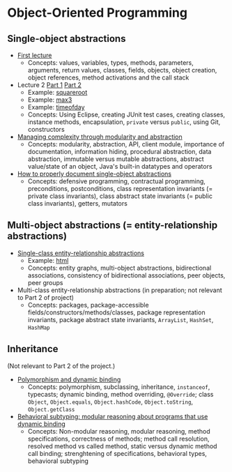 # Object-Oriented Programming

## Single-object abstractions

- [First lecture](lecture1.md)
  - Concepts: values, variables, types, methods, parameters, arguments, return values, classes, fields, objects, object creation, object references, method activations and the call stack
- Lecture 2 [Part 1](lecture2part1.md) [Part 2](lecture2part2.md)
  - Example: [squareroot](https://github.com/btj/squareroot)
  - Example: [max3](https://github.com/btj/max3)
  - Example: [timeofday](https://github.com/btj/timeofday)
  - Concepts: Using Eclipse, creating JUnit test cases, creating classes, instance methods, encapsulation, `private` versus `public`, using Git, constructors
- [Managing complexity through modularity and abstraction](complexity_modularity_abstraction.md)
  - Concepts: modularity, abstraction, API, client module, importance of documentation, information hiding, procedural abstraction, data abstraction, immutable versus mutable abstractions, abstract value/state of an object, Java's built-in datatypes and operators
- [How to properly document single-object abstractions](drawit_doc_instr.md)
  - Concepts: defensive programming, contractual programming, preconditions, postconditions, class representation invariants (= private class invariants), class abstract state invariants (= public class invariants), getters, mutators

## Multi-object abstractions (= entity-relationship abstractions)

- [Single-class entity-relationship abstractions](entity_relationship_abstractions.md)
  - Example: [html](https://github.com/btj/html_ir)
  - Concepts: entity graphs, multi-object abstractions, bidirectional associations, consistency of bidirectional associations, peer objects, peer groups
- Multi-class entity-relationship abstractions (in preparation; not relevant to Part 2 of project)
  - Concepts: packages, package-accessible fields/constructors/methods/classes, package representation invariants, package abstract state invariants, `ArrayList`, `HashSet`, `HashMap`

## Inheritance

(Not relevant to Part 2 of the project.)

- [Polymorphism and dynamic binding](inheritance.md)
  - Concepts: polymorphism, subclassing, inheritance, `instanceof`, typecasts; dynamic binding, method overriding, `@Override`; class `Object`, `Object.equals`, `Object.hashCode`, `Object.toString`, `Object.getClass`
- [Behavioral subtyping: modular reasoning about programs that use dynamic binding](behavioral_subtyping.md)
  - Concepts: Non-modular reasoning, modular reasoning, method specifications, correctness of methods; method call resolution, resolved method vs called method, static versus dynamic method call binding; strenghtening of specifications, behavioral types, behavioral subtyping
